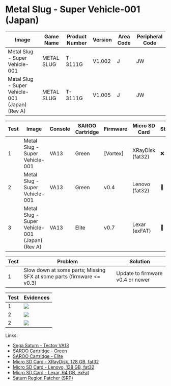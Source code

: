# Metal Slug - Super Vehicle-001 (Japan)

| Image                                          | Game Name  | Product Number | Version | Area Code | Peripheral Code |
| ---------------------------------------------- | ---------- | -------------- | ------- | --------- | --------------- |
| Metal Slug - Super Vehicle-001                 | METAL SLUG | T-3111G        | V1.002  | J         | JW              |
| Metal Slug - Super Vehicle-001 (Japan) (Rev A) | METAL SLUG | T-3111G        | V1.005  | J         | JW              |

| Test | Image                                          | Console | SAROO Cartridge | Firmware | Micro SD Card    | Status | Time Played |
| ---- | ---------------------------------------------- | ------- | --------------- | -------- | ---------------- | ------ | ----------- |
| 1    | Metal Slug - Super Vehicle-001                 | VA13    | Green           | [Vortex] | XRayDisk (fat32) | :x:    | 23 minutes  |
| 2    | Metal Slug - Super Vehicle-001                 | VA13    | Green           | v0.4     | Lenovo (fat32)   | :100:  | 38 minutes  |
| 3    | Metal Slug - Super Vehicle-001 (Japan) (Rev A) | VA13    | Elite           | v0.7     | Lexar (exFAT)    | :100:  | 39 minutes  |

| Test | Problem                                                               | Solution                         |
| ---- | --------------------------------------------------------------------- | -------------------------------- |
| 1    | Slow down at some parts; Missing SFX at some parts (firmware <= v0.3) | Update to firmware v0.4 or newer |

| Test | Evidences                                                                                        |
| ---- | ------------------------------------------------------------------------------------------------ |
| 1    | [![](https://img.youtube.com/vi/bvS4M3aETYQ/0.jpg)](https://www.youtube.com/watch?v=bvS4M3aETYQ) |
| 2    | [![](https://img.youtube.com/vi/gFkxKXEG9Fk/0.jpg)](https://www.youtube.com/watch?v=gFkxKXEG9Fk) |
| 2    | [![](https://img.youtube.com/vi/j2uZVaTQH2I/0.jpg)](https://www.youtube.com/watch?v=j2uZVaTQH2I) |

Links:

- [Sega Saturn - Tectoy VA13](../../../../Info/Consoles/VA13/README.md)
- [SAROO Cartridge - Green](../../../../Info/Cartridges/RetroGameParadiseStore/1.32F/README.md)
- [SAROO Cartridge - Elite](../../../../Info/Cartridges/GuangzhouSanStarOnlineShop/1.6/README.md)
- [Micro SD Card - XRayDisk, 128 GB, fat32](../../../../Info/SdCards/XRayDisk/128GB/fat32/README.md)
- [Micro SD Card - Lenovo, 128 GB, fat32](../../../../Info/SdCards/Lenovo/128GB/fat32/README.md)
- [Micro SD Card - Lexar, 64 GB, exFat](../../../../Info/SdCards/Lexar/64GB/exfat/README.md)
- [Saturn Region Patcher (SRP)](https://segaxtreme.net/resources/saturn-region-patcher.81/download)
